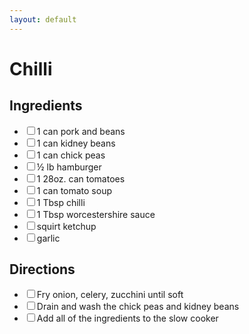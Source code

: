 ```yaml
---
layout: default
---
```


# Chilli

<div class="ingredients">
<h2>Ingredients</h2>
    <ul class="ingredient-list">
        <li><label><input type="checkbox">1 can pork and beans</label></li>
        <li><label><input type="checkbox">1 can kidney beans</label></li>
        <li><label><input type="checkbox">1 can chick peas</label></li>
        <li><label><input type="checkbox">½ lb hamburger</label></li>
        <li><label><input type="checkbox">1 28oz. can tomatoes</label></li>
        <li><label><input type="checkbox">1 can tomato soup</label></li>
        <li><label><input type="checkbox">1 Tbsp chilli</label></li>
        <li><label><input type="checkbox">1 Tbsp worcestershire sauce</label></li>
        <li><label><input type="checkbox">squirt ketchup</label></li>
        <li><label><input type="checkbox">garlic</label></li>
    </ul>
</div>

<div class="directions">
<h2>Directions</h2>
    <ul class="direction-list">
        <li><label><input type="checkbox">Fry onion, celery, zucchini until soft</label></li>
        <li><label><input type="checkbox">Drain and wash the chick peas and kidney beans</label></li>
        <li><label><input type="checkbox">Add all of the ingredients to the slow cooker</label></li>
    </ul>
</div>
